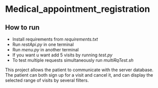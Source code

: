 # Medical_appointment_registration

## How to run

- Install requirements from _requirements.txt_
- Run _restApi.py_ in one terminal
- Run _menu.py_ in another terminal
- If you want u want add 5 visits by running _test.py_
- To test multiple requests simultaneously run _multiRqTest.sh_

This project allows the patient to communicate with the server database.
The patient can both sign up for a visit and cancel it,
and can display the selected range of visits by several filters.

